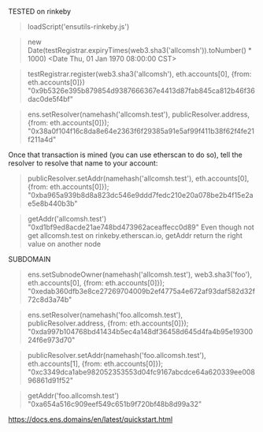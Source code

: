 TESTED on rinkeby
> loadScript('ensutils-rinkeby.js')
 
> new Date(testRegistrar.expiryTimes(web3.sha3('allcomsh')).toNumber() * 1000)
<Date Thu, 01 Jan 1970 08:00:00 CST>

> testRegistrar.register(web3.sha3('allcomsh'), eth.accounts[0], {from: eth.accounts[0]})
"0x9b5326e395b879854d9387666367e4413d87fab845ca812b46f36dac0de5f4bf"

> ens.setResolver(namehash('allcomsh.test'), publicResolver.address, {from: eth.accounts[0]});
"0x38a0f104f16c8da8e64e2363f6f29385a91e5af99f411b38f62f4fe21f211a4d"

Once that transaction is mined (you can use etherscan to do so), tell the resolver to resolve that name to your account:

> publicResolver.setAddr(namehash('allcomsh.test'), eth.accounts[0], {from: eth.accounts[0]});
"0xba965a939b8d8a823dc546e9ddd7fedc210e20a078be2b4f15e2ae5e8b440b3b"

> getAddr('allcomsh.test')
"0xd1bf9ed8acde21ae748bd473962aceaffecc0d89"
Even though not get allcomsh.test on rinkeby.etherscan.io, getAddr return the right value on another node

SUBDOMAIN
> ens.setSubnodeOwner(namehash('allcomsh.test'), web3.sha3('foo'), eth.accounts[0], {from: eth.accounts[0]});
"0xedab360dfb3e8ce27269704009b2ef4775a4e672af93daf582d32f72c8d3a74b"

> ens.setResolver(namehash('foo.allcomsh.test'), publicResolver.address, {from: eth.accounts[0]});
"0xda997b104768bd41434b5ec4a148df36458d645d4fa4b95e1930024f6e973d70"

> publicResolver.setAddr(namehash('foo.allcomsh.test'), eth.accounts[1], {from: eth.accounts[0]});
"0xc3349dca1abe982052353553d04fc9167abcdce64a620339ee00896861d91f52"

> getAddr('foo.allcomsh.test')
"0xa654a516c909eef549c651b9f720bf48b8d99a32"

https://docs.ens.domains/en/latest/quickstart.html

